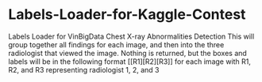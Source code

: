 # Labels-Loader-for-Kaggle-Contest
Labels Loader for VinBigData Chest X-ray Abnormalities Detection
This will group together all findings for each image, and then into the three radiologist that viewed the image.
Nothing is returned, but the boxes and labels will be in the following format [[R1][R2][R3]] 
for each image with R1, R2, and R3 representing radiologist 1, 2, and 3 
